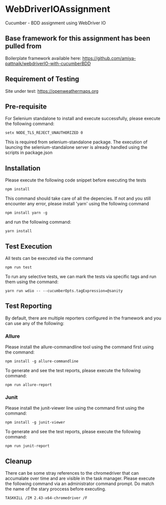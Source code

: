 # WebDriverIOAssignment
Cucumber - BDD assignment using WebDriver IO

## Base framework for this assignment has been pulled from
Boilerplate framework available here: https://github.com/amiya-pattnaik/webdriverIO-with-cucumberBDD

## Requirement of Testing
Site under test: https://openweathermaps.org

## Pre-requisite
For Selenium standalone to install and execute successfully, please execute the following command:
```
setx NODE_TLS_REJECT_UNAUTHORIZED 0
```
This is required from selenium-standalone package.
The execution of launcing the selenium-standalone server is already handled using the scripts in package.json

## Installation
Please execute the following code snippet before executing the tests
```
npm install
```
This command should take care of all the depencies. 
If not and you still encounter any error, please install 'yarn' using the following command
```
npm install yarn -g
```
and run the following command:
```
yarn install
```

## Test Execution
All tests can be executed via the command
```
npm run test
```
To run any selective tests, we can mark the tests via specific tags and run them using the command:
```
yarn run wdio -- --cucumberOpts.tagExpression=@sanity
```

## Test Reporting
By default, there are multiple reporters configured in the framework and you can use any of the following:

### Allure
Please install the allure-commandline tool using the command first using the command:
```
npm install -g allure-commandline
```

To generate and see the test reports, please execute the following command:
```
npm run allure-report
```

### Junit
Please install the junit-viewer line using the command first using the command:
```
npm install -g junit-viewer
```

To generate and see the test reports, please execute the following command:
```
npm run junit-report
```

## Cleanup
There can be some stray references to the chromedriver that can accumalate over time and are visible in the task manager.
Please execute the following command via an administrator command prompt. 
Do match the name of the stary proccess before executing.
```
TASKKILL /IM 2.43-x64-chromedriver /F
```
